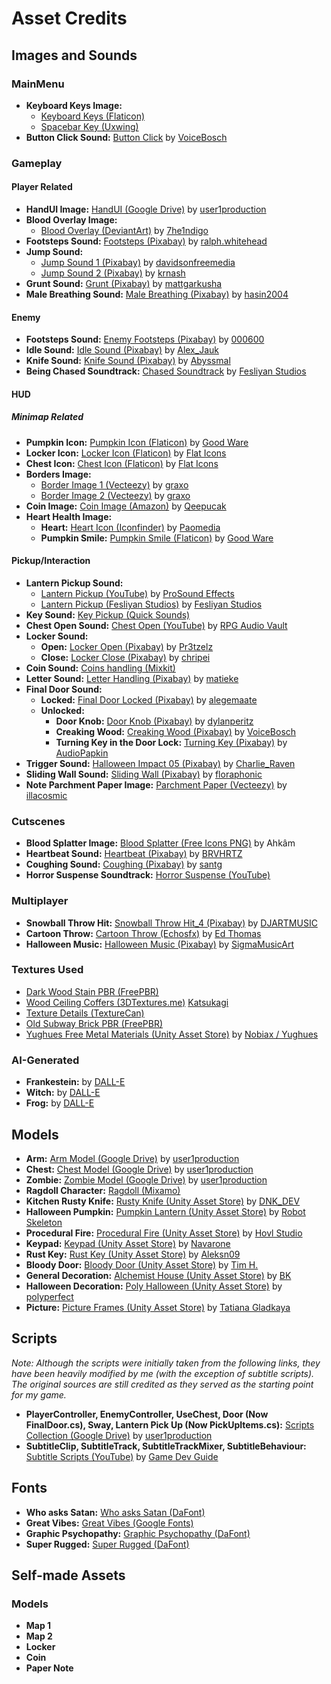 # Asset Credits

## Images and Sounds

### MainMenu

- **Keyboard Keys Image:** 
  - [Keyboard Keys (Flaticon)](https://www.flaticon.com/packs/keyboard-keys-9?utm_source=chatgpt.com)
  - [Spacebar Key (Uxwing)](https://uxwing.com/space-button-icon/)
- **Button Click Sound:** [Button Click](https://pixabay.com/sound-effects/menu-select-button-182476/) by [VoiceBosch](https://pixabay.com/sound-effects/menu-select-button-182476/)

### Gameplay

#### Player Related

- **HandUI Image:** [HandUI (Google Drive)](https://drive.google.com/drive/folders/1Yekgbp8GlIO0o3Lc6LIHLwZBg0GguEVe) by [user1production](https://www.youtube.com/@user1productions883)
- **Blood Overlay Image:**
  - [Blood Overlay (DeviantArt)](https://www.deviantart.com/7he1ndigo/art/Blood-Vignette-704205045) by [7he1ndigo](https://www.deviantart.com/7he1ndigo/gallery)
- **Footsteps Sound:** [Footsteps (Pixabay)](https://pixabay.com/sound-effects/walking-on-a-wooden-floor-14743/) by [ralph.whitehead](https://pixabay.com/users/freesound_community-46691455/)
- **Jump Sound:**
  - [Jump Sound 1 (Pixabay)](https://pixabay.com/sound-effects/jumping-on-wooden-floor-41234/) by [davidsonfreemedia](https://pixabay.com/users/freesound_community-46691455/)
  - [Jump Sound 2 (Pixabay)](https://pixabay.com/sound-effects/jumping-onto-wooden-floor-79941/) by [krnash](https://pixabay.com/users/freesound_community-46691455/)
- **Grunt Sound:** [Grunt (Pixabay)](https://pixabay.com/sound-effects/grunts-33249/) by [mattgarkusha](https://pixabay.com/users/freesound_community-46691455/)
- **Male Breathing Sound:** [Male Breathing (Pixabay)](https://pixabay.com/sound-effects/breathing-fast-247449/) by [hasin2004](https://pixabay.com/users/hasin2004-46173687/)

#### Enemy

- **Footsteps Sound:** [Enemy Footsteps (Pixabay)](https://pixabay.com/sound-effects/stompwav-14753/) by [000600](https://pixabay.com/users/freesound_community-46691455/)
- **Idle Sound:** [Idle Sound (Pixabay)](https://pixabay.com/sound-effects/monster-211717/) by [Alex_Jauk](https://pixabay.com/users/alex_jauk-16800354/)
- **Knife Sound:** [Knife Sound (Pixabay)](https://pixabay.com/sound-effects/slashkut-108175/) by [Abyssmal](https://pixabay.com/users/freesound_community-46691455/)
- **Being Chased Soundtrack:** [Chased Soundtrack](https://www.fesliyanstudios.com/royalty-free-music/download/house-of-horrors/2841) by [Fesliyan Studios](https://www.fesliyanstudios.com/)

#### HUD

##### Minimap Related

- **Pumpkin Icon:** [Pumpkin Icon (Flaticon)](https://www.flaticon.com/free-icon/pumpkin_685849?term=pumpkin+head&page=1&position=18&origin=search&related_id=685849) by [Good Ware](https://www.flaticon.com/authors/good-ware)
- **Locker Icon:** [Locker Icon (Flaticon)](https://www.flaticon.com/free-icon/storage_3967533?term=locker&page=1&position=43&origin=search&related_id=3967533) by [Flat Icons](https://www.flaticon.com/authors/flat-icons)
- **Chest Icon:** [Chest Icon (Flaticon)](https://www.flaticon.com/free-icon/treasure_1355958?term=chest&page=1&position=27&origin=tag&related_id=1355958) by [Flat Icons](https://www.flaticon.com/authors/smashicons)
- **Borders Image:**
  - [Border Image 1 (Vecteezy)](https://www.vecteezy.com/png/51045274-halloween-circle-border-transparent) by [graxo](https://www.vecteezy.com/members/graxo)
  - [Border Image 2 (Vecteezy)](https://www.vecteezy.com/png/51045270-halloween-border-copy-space-area) by [graxo](https://www.vecteezy.com/members/graxo)
- **Coin Image:** [Coin Image (Amazon)](https://www.amazon.co.uk/Qeepucak-Halloween-Pumpkins-DDecorations-Souvenir/dp/B0D7CLYLMZ) by [Qeepucak](https://www.amazon.co.uk/s?k=Qeepucak)
- **Heart Health Image:**
  - **Heart:** [Heart Icon (Iconfinder)](https://www.iconfinder.com/icons/299063/heart_icon) by [Paomedia](https://www.iconfinder.com/paomedia)
  - **Pumpkin Smile:** [Pumpkin Smile (Flaticon)](https://www.flaticon.com/free-icon/pumpkin_685859) by [Good Ware](https://www.flaticon.com/authors/good-ware)

#### Pickup/Interaction

- **Lantern Pickup Sound:**
  - [Lantern Pickup (YouTube)](https://www.youtube.com/watch?v=QC39Hl6A-1g) by [ProSound Effects](https://www.prosoundeffects.com/)
  - [Lantern Pickup (Fesliyan Studios)](https://www.fesliyanstudios.com/royalty-free-music/download/phantom-in-the-organ/1275) by [Fesliyan Studios](https://www.fesliyanstudios.com/)
- **Key Sound:** [Key Pickup (Quick Sounds)](https://quicksounds.com/sound/11094/pickup-key-10)
- **Chest Open Sound:** [Chest Open (YouTube)](https://www.youtube.com/watch?v=5u8Z82IITLI) by [RPG Audio Vault](https://www.patreon.com/rpgaudiovault)
- **Locker Sound:**
  - **Open:** [Locker Open (Pixabay)](https://pixabay.com/sound-effects/locker-openingclosing-40866/) by [Pr3tzelz](https://pixabay.com/users/freesound_community-46691455/)
  - **Close:** [Locker Close (Pixabay)](https://pixabay.com/sound-effects/locker-slam-1-101485/) by [chripei](https://pixabay.com/users/freesound_community-46691455/)
- **Coin Sound:** [Coins handling (Mixkit)](https://mixkit.co/free-sound-effects/coin/)
- **Letter Sound:** [Letter Handling (Pixabay)](https://pixabay.com/sound-effects/opening-letter-and-handling-paper-68370/) by [matieke](https://pixabay.com/users/freesound_community-46691455/)
- **Final Door Sound:**
  - **Locked:** [Final Door Locked (Pixabay)](https://pixabay.com/sound-effects/rattling-door-81387/) by [alegemaate](https://pixabay.com/users/freesound_community-46691455/)
  - **Unlocked:**
    - **Door Knob:** [Door Knob (Pixabay)](https://pixabay.com/sound-effects/door-knob-68960/) by [dylanperitz](https://pixabay.com/users/freesound_community-46691455/)
    - **Creaking Wood:** [Creaking Wood (Pixabay)](https://pixabay.com/sound-effects/creaking-wood-199971/) by [VoiceBosch](https://pixabay.com/users/voicebosch-30143949/)
    - **Turning Key in the Door Lock:** [Turning Key (Pixabay)](https://pixabay.com/sound-effects/turning-key-in-the-door-lock-304969/) by [AudioPapkin](http://pixabay.com/users/audiopapkin-14728698/)
- **Trigger Sound:** [Halloween Impact 05 (Pixabay)](https://pixabay.com/sound-effects/halloween-impact-05-93808/) by [Charlie_Raven](https://pixabay.com/users/charlie_raven-26171802/)
- **Sliding Wall Sound:** [Sliding Wall (Pixabay)](https://pixabay.com/sound-effects/push-stone-statue-1-188171/) by [floraphonic](https://pixabay.com/users/floraphonic-38928062/)
- **Note Parchment Paper Image:** [Parchment Paper (Vecteezy)](https://www.vecteezy.com/png/52215028-old-antique-paper-parchment) by [illacosmic](https://www.vecteezy.com/members/106392952000268293547)

### Cutscenes

- **Blood Splatter Image:** [Blood Splatter (Free Icons PNG)](https://www.freeiconspng.com/img/44474) by Ahkâm
- **Heartbeat Sound:** [Heartbeat (Pixabay)](https://pixabay.com/sound-effects/heartbeat-02-225103/) by [BRVHRTZ](https://pixabay.com/users/brvhrtz-33128829/)
- **Coughing Sound:** [Coughing (Pixabay)](https://pixabay.com/sound-effects/cough-voice-12330/) by [santg](https://pixabay.com/users/santg-22443510/)
- **Horror Suspense Soundtrack:** [Horror Suspense (YouTube)](https://www.youtube.com/watch?v=g4twzqvxHrk)

### Multiplayer
- **Snowball Throw Hit:** [Snowball Throw Hit_4 (Pixabay)](https://pixabay.com/sound-effects/snowball-throw-hit-4-278172/) by [DJARTMUSIC](https://pixabay.com/users/djartmusic-46653586/)
- **Cartoon Throw:** [Cartoon Throw (Echosfx)](https://www.echosfx.com/free-sound-effects/cartoon-throw-sound-effect) by [Ed Thomas](https://www.echosfx.com/free-sound-effects?author=59f744335ce3509c632a0cee)
- **Halloween Music:** [Halloween Music (Pixabay)](https://pixabay.com/music/scary-childrens-tunes-halloween-music-258272/) by [SigmaMusicArt](https://pixabay.com/users/sigmamusicart-36860929/)

### Textures Used

- [Dark Wood Stain PBR (FreePBR)](https://freepbr.com/product/dark-wood-stain-pbr/)
- [Wood Ceiling Coffers (3DTextures.me)](https://3dtextures.me/2020/12/22/wood-ceiling-coffers-002/) [Katsukagi](https://3dtextures.me/author/gendosplace/)
- [Texture Details (TextureCan)](https://www.texturecan.com/details/572/)
- [Old Subway Brick PBR (FreePBR)](https://freepbr.com/product/old-subway-brick-pbr/)
- [Yughues Free Metal Materials (Unity Asset Store)](https://assetstore.unity.com/packages/2d/textures-materials/metals/yughues-free-metal-materials-12949?srsltid=AfmBOor6qOGcIKXY1QjpE-GKdd9xq6bDt-mzoWRGOABxSEkmaz1kdT-s) by [Nobiax / Yughues](https://assetstore.unity.com/publishers/4986)

### AI-Generated
- **Frankestein:** by [DALL-E](https://openai.com/index/dall-e-2/)
- **Witch:** by [DALL-E](https://openai.com/index/dall-e-2/)
- **Frog:** by [DALL-E](https://openai.com/index/dall-e-2/)

## Models

- **Arm:** [Arm Model (Google Drive)](https://drive.google.com/drive/folders/1yRuGXHGHesCBgSzls0kkWXy2yfHHCPqb) by [user1production](https://www.youtube.com/@user1productions883)
- **Chest:** [Chest Model (Google Drive)](https://drive.google.com/drive/folders/1gH5YIdbIBOQI1fx6lgBEDMxvPQ3753K-) by [user1production](https://www.youtube.com/@user1productions883)
- **Zombie:** [Zombie Model (Google Drive)](https://drive.google.com/drive/folders/1jKnXUKCYkA9TVDhtGpY3Un5PWo9eQZyk) by [user1production](https://www.youtube.com/@user1productions883)
- **Ragdoll Character:** [Ragdoll (Mixamo)](https://www.mixamo.com/#/?page=1&query=Romero&type=Character)
- **Kitchen Rusty Knife:** [Rusty Knife (Unity Asset Store)](https://assetstore.unity.com/packages/3d/props/weapons/hq-kitchen-rusty-knife-83994?srsltid=AfmBOooLOxy1SqkKCHfWAjd7_7vG2Ee_4eyk0mfr8ENga5WMP3Fp37C0) by [DNK_DEV](https://assetstore.unity.com/publishers/18994)
- **Halloween Pumpkin:** [Pumpkin Lantern (Unity Asset Store)](https://assetstore.unity.com/packages/3d/props/halloween-pumpkin-lantern-153723) by [Robot Skeleton](https://assetstore.unity.com/publishers/40977)
- **Procedural Fire:** [Procedural Fire (Unity Asset Store)](https://assetstore.unity.com/packages/vfx/particles/fire-explosions/procedural-fire-141496) by [Hovl Studio](https://assetstore.unity.com/publishers/28391)
- **Keypad:** [Keypad (Unity Asset Store)](https://assetstore.unity.com/packages/3d/props/electronics/keypad-free-262151) by [Navarone](https://assetstore.unity.com/publishers/73410)
- **Rust Key:** [Rust Key (Unity Asset Store)](https://assetstore.unity.com/packages/3d/props/rust-key-167590) by [Aleksn09](https://assetstore.unity.com/publishers/39424)
- **Bloody Door:** [Bloody Door (Unity Asset Store)](https://assetstore.unity.com/packages/3d/props/interior/tim-s-horror-assets-the-bloody-door-70847) by [Tim H.](https://assetstore.unity.com/publishers/16233)
- **General Decoration:** [Alchemist House (Unity Asset Store)](https://assetstore.unity.com/packages/3d/environments/alchemist-house-112442) by [BK](https://assetstore.unity.com/publishers/17659)
- **Halloween Decoration:** [Poly Halloween (Unity Asset Store)](https://assetstore.unity.com/packages/3d/props/poly-halloween-236625) by [polyperfect](https://assetstore.unity.com/publishers/19123)
- **Picture:** [Picture Frames (Unity Asset Store)](https://assetstore.unity.com/packages/3d/props/furniture/picture-frames-301169) by [Tatiana Gladkaya](https://assetstore.unity.com/publishers/26384)

## Scripts

*Note: Although the scripts were initially taken from the following links, they have been heavily modified by me (with the exception of subtitle scripts). The original sources are still credited as they served as the starting point for my game.*

- **PlayerController, EnemyController, UseChest, Door (Now FinalDoor.cs), Sway, Lantern Pick Up (Now PickUpItems.cs):** [Scripts Collection (Google Drive)](https://drive.google.com/drive/folders/1LRi0tOeAhxLp62AU6AbM06ChW34JkaDy) by [user1production](https://www.youtube.com/@user1productions883)
- **SubtitleClip, SubtitleTrack, SubtitleTrackMixer, SubtitleBehaviour:** [Subtitle Scripts (YouTube)](https://www.youtube.com/watch?v=12bfRIvqLW4) by [Game Dev Guide](https://www.youtube.com/@GameDevGuide)

## Fonts

- **Who asks Satan:** [Who asks Satan (DaFont)](https://www.dafont.com/who-asks-satan.font)
- **Great Vibes:** [Great Vibes (Google Fonts)](https://fonts.google.com/specimen/Great+Vibes)
- **Graphic Psychopathy:** [Graphic Psychopathy (DaFont)](https://www.dafont.com/graphic-psychopathy.font)
- **Super Rugged:** [Super Rugged (DaFont)](https://www.dafont.com/super-rugged.font)

## Self-made Assets

### Models

- **Map 1**
- **Map 2**
- **Locker**
- **Coin**
- **Paper Note**

